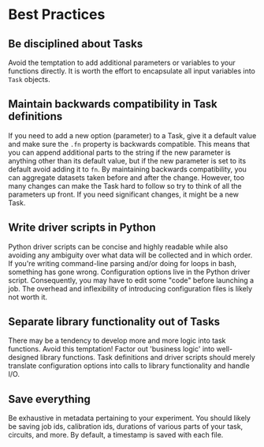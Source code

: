 # Best Practices

## Be disciplined about Tasks

Avoid the temptation to add additional parameters or variables to your
functions directly. It is worth the effort to encapsulate all input
variables into `Task` objects.

## Maintain backwards compatibility in Task definitions

If you need to add a new option (parameter) to a Task, give it a default
value and make sure the `.fn` property is backwards compatible. This means
that you can append additional parts to the string if the new parameter
is anything other than its default value, but if the new parameter
is set to its default avoid adding it to `fn`. By maintaining backwards
compatibility, you can aggregate datasets taken before and after the change.
However, too many changes can make the Task hard to follow so try to think
of all the parameters up front. If you need significant changes, it might
be a new Task.

## Write driver scripts in Python

Python driver scripts can be concise and highly readable while also
avoiding any ambiguity over what data will be collected and in which order.
If you're writing command-line parsing and/or doing for loops in bash,
something has gone wrong. Configuration options live in the Python
driver script. Consequently, you may have to edit some "code" before launching
a job. The overhead and inflexibility of introducing configuration files
is likely not worth it.

## Separate library functionality out of Tasks

There may be a tendency to develop more and more logic into task functions.
Avoid this temptation! Factor out 'business logic' into well-designed
library functions. Task definitions and driver scripts should merely translate
configuration options into calls to library functionality and handle I/O.

## Save everything

Be exhaustive in metadata pertaining to your experiment. You should likely
be saving job ids, calibration ids, durations of various parts of your
task, circuits, and more. By default, a timestamp is saved with each
file.

